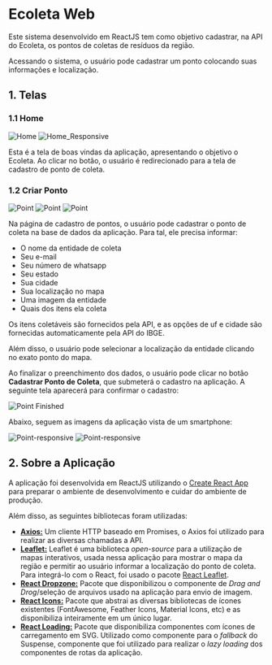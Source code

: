 # Ecoleta Web

Este sistema desenvolvido em ReactJS tem como objetivo cadastrar, na API do Ecoleta, os pontos de coletas de resíduos da região.

Acessando o sistema, o usuário pode cadastrar um ponto colocando suas informações e localização.

## 1. Telas

### 1.1 Home

![Home](../assets/web-home.jpg) 
![Home_Responsive](../assets/web-home-responsive.jpg)

Esta é a tela de boas vindas da aplicação, apresentando o objetivo o Ecoleta. Ao clicar no botão, o usuário é redirecionado para a tela de cadastro de ponto de coleta.

### 1.2 Criar Ponto

![Point](../assets/web-point-1.jpg)
![Point](../assets/web-point-2.jpg)
![Point](../assets/web-point-3.jpg)

Na página de cadastro de pontos, o usuário pode cadastrar o ponto de coleta na base de dados da aplicação. Para tal, ele precisa informar:

- O nome da entidade de coleta
- Seu e-mail
- Seu número de whatsapp
- Seu estado
- Sua cidade
- Sua localização no mapa
- Uma imagem da entidade
- Quais dos itens ela coleta

Os itens coletáveis são fornecidos pela API, e as opções de uf e cidade são fornecidas automaticamente pela API do IBGE.

Além disso, o usuário pode selecionar a localização da entidade clicando no exato ponto do mapa.

Ao finalizar o preenchimento dos dados, o usuário pode clicar no botão **Cadastrar Ponto de Coleta**, que submeterá o cadastro na aplicação.
A seguinte tela aparecerá para confirmar o cadastro:

![Point Finished](../assets/web-point-finished.jpg)

Abaixo, seguem as imagens da aplicação vista de um smartphone:

![Point-responsive](../assets/web-point-responsive-1.jpg) 
![Point-responsive](../assets/web-point-responsive-2.jpg)

## 2. Sobre a Aplicação

A aplicação foi desenvolvida em ReactJS utilizando o [Create React App](https://create-react-app.dev/) para preparar o ambiente de desenvolvimento e cuidar do ambiente de produção. 

Além disso, as seguintes bibliotecas foram utilizadas:

- **[Axios:](https://www.npmjs.com/package/axios)** Um cliente HTTP baseado em Promises, o Axios foi utilizado para realizar as diversas chamadas a API.
- **[Leaflet:](https://leafletjs.com/)** Leaflet é uma biblioteca *open-source* para a utilização de mapas interativos, usada nessa aplicação para mostrar o mapa da região e permitir ao usuário informar a localização do ponto de coleta. Para integrá-lo com o React, foi usado o pacote [React Leaflet](https://react-leaflet.js.org/).
- **[React Dropzone:](https://react-dropzone.js.org/)** Pacote que disponibilizou o componente de *Drag and Drog*/seleção de arquivos usado na aplicação para envio de imagem.
- **[React Icons:](https://react-icons.github.io/react-icons/)** Pacote que abstrai as diversas bibliotecas de ícones existentes (FontAwesome, Feather Icons, Material Icons, etc) e as disponibiliza inteiramente em um único lugar.
- **[React Loading:](https://www.npmjs.com/package/react-loading)** Pacote que disponibiliza componentes com ícones de carregamento em SVG. Utilizado como componente para o *fallback* do Suspense, componente que foi utilizado para realizar o *lazy loading* dos componentes de rotas da aplicação.
